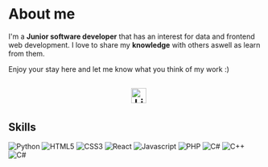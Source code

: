 # About me

I'm a **Junior software developer** that has an interest for data and frontend web development.
I love to share my **knowledge** with others aswell as learn from them.

Enjoy your stay here and let me know what you think of my work :)

<h2 align="center">
  &nbsp;&nbsp;
  <a href="https://www.linkedin.com/in/dave-ottenhof-661980180">
    <img src="https://www.vectorlogo.zone/logos/linkedin/linkedin-icon.svg" alt="LinkedIn Profile" height="30" width="30">
  </a>
</h2>

## Skills

![Python](http://img.shields.io/badge/-Python-3776AB?style=plastic-square&logo=python&logoColor=ffffff)
![HTML5](https://img.shields.io/badge/-HTML5-%23E44D27?style=plastic-square&logo=html5&logoColor=ffffff)
![CSS3](https://img.shields.io/badge/-CSS3-%231572B6?style=plastic-square&logo=css3)
![React](https://img.shields.io/badge/-React-61DAFB?style=plastic-square&logo=react&logoColor=ffffff)
![Javascript](https://img.shields.io/badge/-JavaScript-%23F7DF1C?style=plastic-square&logo=javascript&logoColor=000000&labelColor=%23F7DF1C&color=%23FFCE5A)
![PHP](https://img.shields.io/badge/-PHP-9370DB?style=plastic-square&logo=php&logoColor=ffffff)
![C#](https://img.shields.io/badge/-C#-8B008B?style=plastic-square&logo=Csharp&logoColor=ffffff)
![C++](https://img.shields.io/badge/-C++-1E90FF?style=plastic-square&logo=Cplusplus&logoColor=ffffff)
![C#](https://img.shields.io/badge/-C#-8B008B?style=plastic-square&logo=Csharp&logoColor=ffffff)
